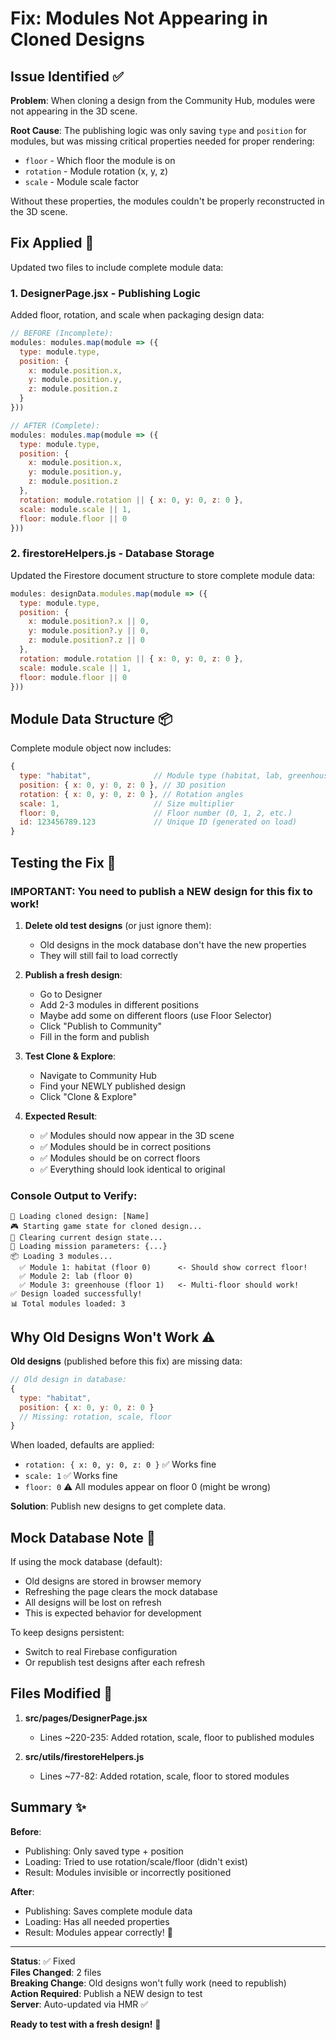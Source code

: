 # Fix: Modules Not Appearing in Cloned Designs

## Issue Identified ✅

**Problem**: When cloning a design from the Community Hub, modules were not appearing in the 3D scene.

**Root Cause**: The publishing logic was only saving `type` and `position` for modules, but was missing critical properties needed for proper rendering:
- `floor` - Which floor the module is on
- `rotation` - Module rotation (x, y, z)
- `scale` - Module scale factor

Without these properties, the modules couldn't be properly reconstructed in the 3D scene.

## Fix Applied 🔧

Updated two files to include complete module data:

### 1. **DesignerPage.jsx** - Publishing Logic
Added floor, rotation, and scale when packaging design data:

```javascript
// BEFORE (Incomplete):
modules: modules.map(module => ({
  type: module.type,
  position: {
    x: module.position.x,
    y: module.position.y,
    z: module.position.z
  }
}))

// AFTER (Complete):
modules: modules.map(module => ({
  type: module.type,
  position: {
    x: module.position.x,
    y: module.position.y,
    z: module.position.z
  },
  rotation: module.rotation || { x: 0, y: 0, z: 0 },
  scale: module.scale || 1,
  floor: module.floor || 0
}))
```

### 2. **firestoreHelpers.js** - Database Storage
Updated the Firestore document structure to store complete module data:

```javascript
modules: designData.modules.map(module => ({
  type: module.type,
  position: {
    x: module.position?.x || 0,
    y: module.position?.y || 0,
    z: module.position?.z || 0
  },
  rotation: module.rotation || { x: 0, y: 0, z: 0 },
  scale: module.scale || 1,
  floor: module.floor || 0
}))
```

## Module Data Structure 📦

Complete module object now includes:

```javascript
{
  type: "habitat",              // Module type (habitat, lab, greenhouse, etc.)
  position: { x: 0, y: 0, z: 0 }, // 3D position
  rotation: { x: 0, y: 0, z: 0 }, // Rotation angles
  scale: 1,                     // Size multiplier
  floor: 0,                     // Floor number (0, 1, 2, etc.)
  id: 123456789.123             // Unique ID (generated on load)
}
```

## Testing the Fix 🧪

### **IMPORTANT**: You need to publish a NEW design for this fix to work!

1. **Delete old test designs** (or just ignore them):
   - Old designs in the mock database don't have the new properties
   - They will still fail to load correctly
   
2. **Publish a fresh design**:
   - Go to Designer
   - Add 2-3 modules in different positions
   - Maybe add some on different floors (use Floor Selector)
   - Click "Publish to Community"
   - Fill in the form and publish

3. **Test Clone & Explore**:
   - Navigate to Community Hub
   - Find your NEWLY published design
   - Click "Clone & Explore"
   
4. **Expected Result**:
   - ✅ Modules should now appear in the 3D scene
   - ✅ Modules should be in correct positions
   - ✅ Modules should be on correct floors
   - ✅ Everything should look identical to original

### **Console Output to Verify**:
```
🎨 Loading cloned design: [Name]
🎮 Starting game state for cloned design...
🧹 Clearing current design state...
🎯 Loading mission parameters: {...}
📦 Loading 3 modules...
  ✅ Module 1: habitat (floor 0)      <- Should show correct floor!
  ✅ Module 2: lab (floor 0)
  ✅ Module 3: greenhouse (floor 1)   <- Multi-floor should work!
✅ Design loaded successfully!
📊 Total modules loaded: 3
```

## Why Old Designs Won't Work ⚠️

**Old designs** (published before this fix) are missing data:
```javascript
// Old design in database:
{
  type: "habitat",
  position: { x: 0, y: 0, z: 0 }
  // Missing: rotation, scale, floor
}
```

When loaded, defaults are applied:
- `rotation: { x: 0, y: 0, z: 0 }` ✅ Works fine
- `scale: 1` ✅ Works fine  
- `floor: 0` ⚠️ All modules appear on floor 0 (might be wrong)

**Solution**: Publish new designs to get complete data.

## Mock Database Note 💾

If using the mock database (default):
- Old designs are stored in browser memory
- Refreshing the page clears the mock database
- All designs will be lost on refresh
- This is expected behavior for development

To keep designs persistent:
- Switch to real Firebase configuration
- Or republish test designs after each refresh

## Files Modified 📝

1. **src/pages/DesignerPage.jsx**
   - Lines ~220-235: Added rotation, scale, floor to published modules

2. **src/utils/firestoreHelpers.js**
   - Lines ~77-82: Added rotation, scale, floor to stored modules

## Summary ✨

**Before**:
- Publishing: Only saved type + position
- Loading: Tried to use rotation/scale/floor (didn't exist)
- Result: Modules invisible or incorrectly positioned

**After**:
- Publishing: Saves complete module data
- Loading: Has all needed properties
- Result: Modules appear correctly! 🎉

---

**Status**: ✅ Fixed  
**Files Changed**: 2 files  
**Breaking Change**: Old designs won't fully work (need to republish)  
**Action Required**: Publish a NEW design to test  
**Server**: Auto-updated via HMR ✅

**Ready to test with a fresh design!** 🚀
